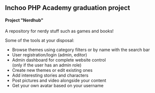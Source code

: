 <h2>Inchoo PHP Academy graduation project</h2>
<h4>Project "Nerdhub"</h4>
<p>A repository for nerdy stuff such as games and books!</p>
<p>Some of the tools at your disposal:</p>
<ul>
    <li>
        Browse themes using category filters or by name with the search bar
    </li>
    <li>
        User registration/login (admin, editor)
    </li>
    <li>
        Admin dashboard for complete website control <br>
        (only if the user has an admin role)
    </li>
    <li>
        Create new themes or edit existing ones
    </li>
    <li>
        Add interesting stories and characters
    </li>
    <li>
        Post pictures and video alongside your content
    </li>
    <li>
        Get your own avatar based on your username
    </li>
</ul>